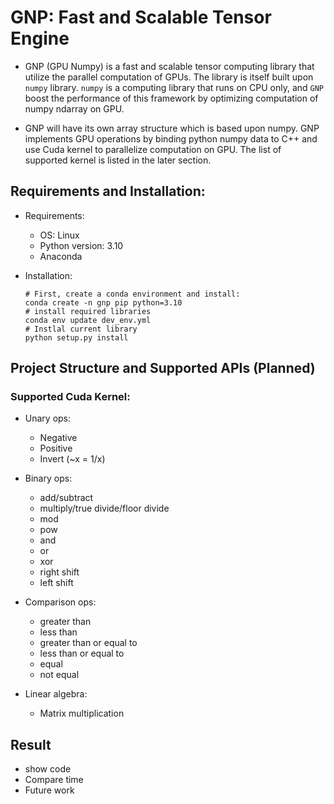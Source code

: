 # GNP: Fast and Scalable Tensor Engine

* GNP (GPU Numpy) is a fast and scalable tensor computing library that utilize the parallel computation of GPUs. The library is itself built upon `numpy` library. `numpy` is a computing library that runs on CPU only, and `GNP` boost the performance of this framework by optimizing computation of numpy ndarray on GPU.

* GNP will have its own array structure which is based upon numpy. GNP implements GPU operations by binding python numpy data to C++ and use Cuda kernel to parallelize computation on GPU. The list of supported kernel is listed in the later section.

## Requirements and Installation:
* Requirements:
  * OS: Linux
  * Python version: 3.10
  * Anaconda

* Installation:
  ```
  # First, create a conda environment and install:
  conda create -n gnp pip python=3.10
  # install required libraries
  conda env update dev_env.yml
  # Instlal current library
  python setup.py install
  ```

## Project Structure and Supported APIs (Planned)
### Supported Cuda Kernel:
* Unary ops:
  * Negative
  * Positive
  * Invert (~x = 1/x)

* Binary ops:
  * add/subtract
  * multiply/true divide/floor divide
  * mod
  * pow
  * and
  * or
  * xor
  * right shift
  * left shift

* Comparison ops:
  * greater than
  * less than
  * greater than or equal to
  * less than or equal to
  * equal
  * not equal

* Linear algebra:
  * Matrix multiplication

## Result
* show code
* Compare time
* Future work